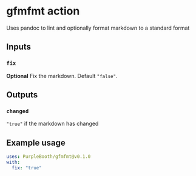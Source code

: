 # gfmfmt action

Uses pandoc to lint and optionally format markdown to a standard format

## Inputs

### `fix`

**Optional** Fix the markdown. Default `"false"`.

## Outputs

### `changed`

`"true"` if the markdown has changed

## Example usage

``` yaml
uses: PurpleBooth/gfmfmt@v0.1.0
with:
  fix: "true"
```
